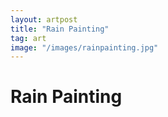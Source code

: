 ```yaml
---
layout: artpost
title: "Rain Painting"
tag: art
image: "/images/rainpainting.jpg"
---
```


# Rain Painting  